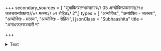 +++
secondary_sources = [ "सुभाषितरत्नभाण्डागारः// 05 अन्योक्तिप्रकरणम्//१४ जलचरान्योक्तयः//०१ मत्स्यः// ०१ रोहितः// 2",]
types = [ "अन्योक्तिः", "अन्योक्तिः - जलचरः", "अन्योक्तिः - मत्स्यः", "अन्योक्तिः - रोहितः",]
jsonClass = "Subhaashita"
title = "अगाधजलसञ्चारी न"

+++

<details><summary>Text</summary>

अगाधजलसञ्चारी न गर्वं याति रोहितः।  
अङ्गुष्ठोदकमात्रेण शफरी फुर्फुरायते॥
</details>
